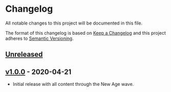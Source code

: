 # Changelog

All notable changes to this project will be documented in this file.

The format of this changelog is based on [Keep a Changelog](https://keepachangelog.com) and this project adheres to [Semantic Versioning](https://semver.org/).

## [Unreleased](https://github.com/Susurrus-LLC/aeons-end-randomizer/compare/v1.0.0...HEAD)

## [v1.0.0](https://github.com/Susurrus-LLC/aeons-end-randomizer/compare/2ed7218fc5ebb58f892be82e5731a7a3eee8f9d8...v1.0.0) - 2020-04-21

- Initial release with all content through the New Age wave.
